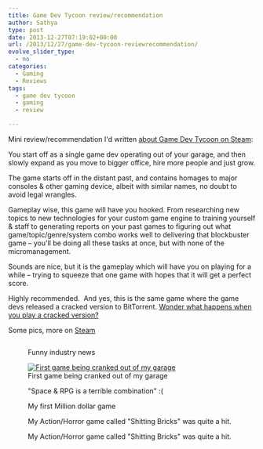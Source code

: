 ```yaml
---
title: Game Dev Tycoon review/recommendation
author: Sathya
type: post
date: 2013-12-27T07:19:02+00:00
url: /2013/12/27/game-dev-tycoon-reviewrecommendation/
evolve_slider_type:
  - no
categories:
  - Gaming
  - Reviews
tags:
  - game dev tycoon
  - gaming
  - review

---
```

Mini review/recommendation I'd written <a href="https://steamcommunity.com/id/sathyabhat/recommended/239820/" target="_blank">about Game Dev Tycoon on Steam</a>:

You start off as a single game dev operating out of your garage, and then slowly expand as you move to bigger office, hire more people and just grow.
  
The game starts off in the distant past, and contains homages to major consoles & other gaming device, albeit with similar names, no doubt to avoid legal wrangles.

Gameplay wise, this game will have you hooked. From researching new topics to new technologies for your custom game engine to training yourself & staff to generating reports on your past games to figuring out what game/topic/genre/system combo works well to delivering that blockbuster game &#8211; you'll be doing all these tasks at once, but with none of the micromanagement.

Sounds are nice, but it is the gameplay which will have you on playing for a while &#8211; trying to squeeze that one game with hopes that it will get a perfect score.

Highly recommended.  And yes, this is the same game where the game devs released a cracked version to BitTorrent. <a href="https://sathyasays.com/2013/04/29/pirates-play-a-gamedev-simulator-go-bankrupt-because-of-piracy/" target="_blank">Wonder what happens when you play a cracked version?</a>

Some pics, more on <a href="https://steamcommunity.com/id/sathyabhat/screenshots/?appid=239820&sort=newestfirst&browsefilter=myfiles&view=grid" target="_blank">Steam</a><figure style="width: 1920px" class="wp-caption alignnone">

[<img class="alignnone" alt="" src="https://cloud-2.steampowered.com/ugc/705108571710577088/F0B7642499F84248BCEA5E82E4E743F0E7BC1760/"   />][1]<figcaption class="wp-caption-text">Funny industry news</figcaption></figure> <figure style="width: 1920px" class="wp-caption alignnone">[<img alt="First game being cranked out of my garage" src="https://cloud-4.steampowered.com/ugc/705108571710581744/D2458CBBA0AD0ADBFD96F7079B12A5C82566DB93/"   />][2]<figcaption class="wp-caption-text">First game being cranked out of my garage</figcaption></figure> <figure style="width: 1920px" class="wp-caption alignnone">[<img alt="" src="https://cloud-2.steampowered.com/ugc/705108571729316829/E91F36218E35F8C4F14ECFE86B47398866D8BF85/"   />][3]<figcaption class="wp-caption-text">"Space & RPG is a terrible combination" :(</figcaption></figure> <figure style="width: 1920px" class="wp-caption alignnone">[<img class="alignnone" alt="" src="https://cloud-3.steampowered.com/ugc/705108571710618170/A229A07390A3D5131DB69CC7A6BE051F6E47209A/"   />][4]<figcaption class="wp-caption-text">My first Million dollar game</figcaption></figure> <figure style="width: 1920px" class="wp-caption alignnone">[<img class="alignnone" alt="" src="https://cloud-4.steampowered.com/ugc/705108571745059598/C6CC907F161FFB81CA5C418F579BEE8222D6B467/"   />][5]<figcaption class="wp-caption-text">My Action/Horror game called "Shitting Bricks" was quite a hit.</figcaption></figure> <figure style="width: 1920px" class="wp-caption alignnone">[<img class="alignnone" alt="" src="https://cloud-3.steampowered.com/ugc/705108571745066095/DC5B76BF0E28D4A4195E11A8C1E056A307863B0B/"   />][6]<figcaption class="wp-caption-text">My Action/Horror game called "Shitting Bricks" was quite a hit.</figcaption></figure>

 [1]: https://steamcommunity.com/sharedfiles/filedetails/?id=202083853
 [2]: https://steamcommunity.com/sharedfiles/filedetails/?id=202083909
 [3]: https://steamcommunity.com/sharedfiles/filedetails/?id=202297909
 [4]: https://steamcommunity.com/sharedfiles/filedetails/?id=202084248
 [5]: https://steamcommunity.com/sharedfiles/filedetails/?id=202414048
 [6]: https://steamcommunity.com/sharedfiles/filedetails/?id=202414084
